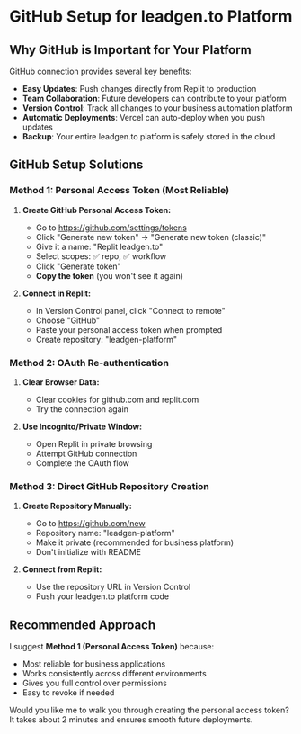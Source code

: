 # GitHub Setup for leadgen.to Platform

## Why GitHub is Important for Your Platform

GitHub connection provides several key benefits:
- **Easy Updates**: Push changes directly from Replit to production
- **Team Collaboration**: Future developers can contribute to your platform
- **Version Control**: Track all changes to your business automation platform
- **Automatic Deployments**: Vercel can auto-deploy when you push updates
- **Backup**: Your entire leadgen.to platform is safely stored in the cloud

## GitHub Setup Solutions

### Method 1: Personal Access Token (Most Reliable)

1. **Create GitHub Personal Access Token:**
   - Go to https://github.com/settings/tokens
   - Click "Generate new token" → "Generate new token (classic)"
   - Give it a name: "Replit leadgen.to"
   - Select scopes: ✅ repo, ✅ workflow
   - Click "Generate token"
   - **Copy the token** (you won't see it again)

2. **Connect in Replit:**
   - In Version Control panel, click "Connect to remote"
   - Choose "GitHub"
   - Paste your personal access token when prompted
   - Create repository: "leadgen-platform"

### Method 2: OAuth Re-authentication

1. **Clear Browser Data:**
   - Clear cookies for github.com and replit.com
   - Try the connection again

2. **Use Incognito/Private Window:**
   - Open Replit in private browsing
   - Attempt GitHub connection
   - Complete the OAuth flow

### Method 3: Direct GitHub Repository Creation

1. **Create Repository Manually:**
   - Go to https://github.com/new
   - Repository name: "leadgen-platform"
   - Make it private (recommended for business platform)
   - Don't initialize with README

2. **Connect from Replit:**
   - Use the repository URL in Version Control
   - Push your leadgen.to platform code

## Recommended Approach

I suggest **Method 1 (Personal Access Token)** because:
- Most reliable for business applications
- Works consistently across different environments
- Gives you full control over permissions
- Easy to revoke if needed

Would you like me to walk you through creating the personal access token? It takes about 2 minutes and ensures smooth future deployments.